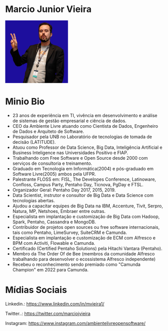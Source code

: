 # Marcio Junior Vieira
<img src="/speakers/img/marciojuniorvieira.jpg" alt="Marcio Junior Vieira" style="height: 200px; width:200px;"/>

# Minio Bio
* 23 anos de experiência em TI, vivência em desenvolvimento e análise de sistemas de gestão empresarial e ciência de dados.
* CEO da Ambiente Livre atuando como Cientista de Dados, Engenheiro de Dados e Arquiteto de Software.
* Pesquisador pela UNB no Laboratório de tecnologias de tomada de decisão (LATITUDE). 
* Atuou como Professor de Data Science, Big Data, Inteligência Artificial e Business Inteligence nas Universidades Positivo e FIAP.
* Trabalhando com Free Software e Open Source desde 2000 com serviços de consultoria e treinamento. 
* Graduado em Tecnologia em Informática(2004) e pós-graduado em Software Livre(2005) ambos pela UFPR. 
* Palestrante FLOSS em: FISL, The Developes Conference, Latinoware, Confloss, Campus Party, Pentaho Day, Ticnova, PgDay e FTSL. 
* Organizador Geral: Pentaho Day 2017, 2015, 2019.
* Data Scientist, instrutor e consultor de Big Data e Data Science com tecnologias abertas.
* Ajudou a capacitar equipes de Big Data na IBM, Accenture, Tivit, Serpro, Natura, MP, Netshoes, Embraer entre outras.
* Especialista em implantação e customização de Big Data com Hadoop, Spark, Pentaho, Cassandra e MongoDB.
* Contribuidor de projetos open sources ou free software internacionais, tais como Pentaho, LimeSurvey, SuiteCRM e Camunda. 
* Especialista em implantação e customização de ECM com Alfresco e BPM com Activiti, Flowable e Camunda.
* Certificado (Certified Pentaho Solutions) pela Hitachi Vantara (Pentaho).
* Membro da The Order Of de Bee (membros da comunidade Alfresco trabalhando para desenvolver o ecossistema Alfresco independente) 
* Recebeu o reconhecimento sendo premiado como "Camunda Champion" em 2022 para Camunda.

# Mídias Sociais
Linkedin.: https://www.linkedin.com/in/mvieira1/

Twitter..: https://twitter.com/marciojvieira 

Instagram: https://www.instagram.com/ambientelivreopensoftware/
